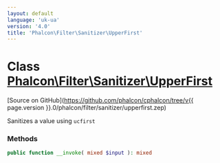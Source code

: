 ```yaml
---
layout: default
language: 'uk-ua'
version: '4.0'
title: 'Phalcon\Filter\Sanitizer\UpperFirst'
---
```

# Class [Phalcon\Filter\Sanitizer\UpperFirst](Phalcon_Filter_Sanitizer_UpperFirst)

[Source on GitHub](https://github.com/phalcon/cphalcon/tree/v{{ page.version }}.0/phalcon/filter/sanitizer/upperfirst.zep)

Sanitizes a value using `ucfirst`

### Methods

```php
public function __invoke( mixed $input ): mixed
```